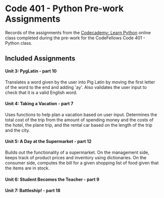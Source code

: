 # Code 401 - Python Pre-work Assignments

Records of the assignments from the [Codecademy: Learn Python](https://www.codecademy.com/learn/learn-python) online class completed during the pre-work for the CodeFellows Code 401 - Python class.

## Included Assignments
#### **Unit 3:** PygLatin - part 10
Translates a word given by the user into Pig Latin by moving the first letter of the word to the end and adding 'ay'. Also validates the user input to check that it is a valid English word.
#### **Unit 4:** Taking a Vacation - part 7
Uses functions to help plan a vacation based on user input. Determines the total cost of the trip from the amount of spending money and the costs of the hotel, the plane trip, and the rental car based on the length of the trip and the city.
#### **Unit 5:** A Day at the Supermarket - part 12
Builds out the functionality of a supermarket. On the management side, keeps track of product prices and inventory using dictionaries. On the consumer side, computes the bill for a given shopping list of food given that the items are in stock.
#### **Unit 6:** Student Becomes the Teacher - part 9
#### **Unit 7:** Battleship! - part 18
